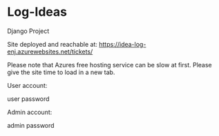 # Log-Ideas
Django Project


Site deployed and reachable at: https://idea-log-enj.azurewebsites.net/tickets/

Please note that Azures free hosting service can be slow at first. Please give the site time to load in a new tab.

User account:

user
password

Admin account:

admin
password
